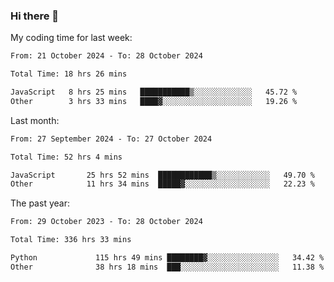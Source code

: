 ### Hi there 👋

My coding time for last week:

<!--START_SECTION:week-->

```txt
From: 21 October 2024 - To: 28 October 2024

Total Time: 18 hrs 26 mins

JavaScript   8 hrs 25 mins   ███████████▒░░░░░░░░░░░░░   45.72 %
Other        3 hrs 33 mins   ████▓░░░░░░░░░░░░░░░░░░░░   19.26 %
```

<!--END_SECTION:week-->

Last month:

<!--START_SECTION:month-->

```txt
From: 27 September 2024 - To: 27 October 2024

Total Time: 52 hrs 4 mins

JavaScript       25 hrs 52 mins  ████████████▒░░░░░░░░░░░░   49.70 %
Other            11 hrs 34 mins  █████▓░░░░░░░░░░░░░░░░░░░   22.23 %
```

<!--END_SECTION:month-->

The past year:

<!--START_SECTION:year-->

```txt
From: 29 October 2023 - To: 28 October 2024

Total Time: 336 hrs 33 mins

Python             115 hrs 49 mins ████████▓░░░░░░░░░░░░░░░░   34.42 %
Other              38 hrs 18 mins  ███░░░░░░░░░░░░░░░░░░░░░░   11.38 %
```

<!--END_SECTION:year-->
